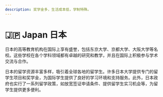 ```yaml
---
description: 奖学金多，生活成本低，学制特殊。
---
```


# 🇯🇵 Japan 日本

日本的高等教育机构在国际上享有盛誉，包括东京大学、京都大学、大阪大学等名校。这些学校在各个学科领域都有卓越的研究和教学，并且在国际上积极参与学术交流与合作。

日本的留学资源丰富多样，吸引着全球各地的留学生。许多日本大学提供专门的留学生项目和奖学金，为国际学生提供了良好的学习环境和支持服务。此外，日本政府也实行了一系列留学政策，如放宽签证申请条件、提供留学生实习机会等，为留学生提供更多便利。
